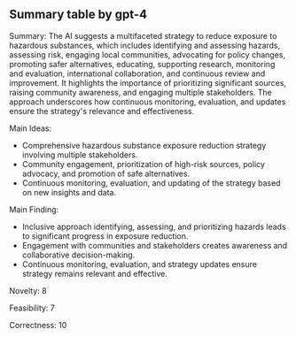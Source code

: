 ## Summary table by gpt-4
Summary: 
The AI suggests a multifaceted strategy to reduce exposure to hazardous substances, which includes identifying and assessing hazards, assessing risk, engaging local communities, advocating for policy changes, promoting safer alternatives, educating, supporting research, monitoring and evaluation, international collaboration, and continuous review and improvement. It highlights the importance of prioritizing significant sources, raising community awareness, and engaging multiple stakeholders. The approach underscores how continuous monitoring, evaluation, and updates ensure the strategy's relevance and effectiveness.

Main Ideas: 
- Comprehensive hazardous substance exposure reduction strategy involving multiple stakeholders.
- Community engagement, prioritization of high-risk sources, policy advocacy, and promotion of safe alternatives.
- Continuous monitoring, evaluation, and updating of the strategy based on new insights and data.

Main Finding: 
- Inclusive approach identifying, assessing, and prioritizing hazards leads to significant progress in exposure reduction.
- Engagement with communities and stakeholders creates awareness and collaborative decision-making.
- Continuous monitoring, evaluation, and strategy updates ensure strategy remains relevant and effective.

Novelty: 
8

Feasibility: 
7

Correctness: 
10